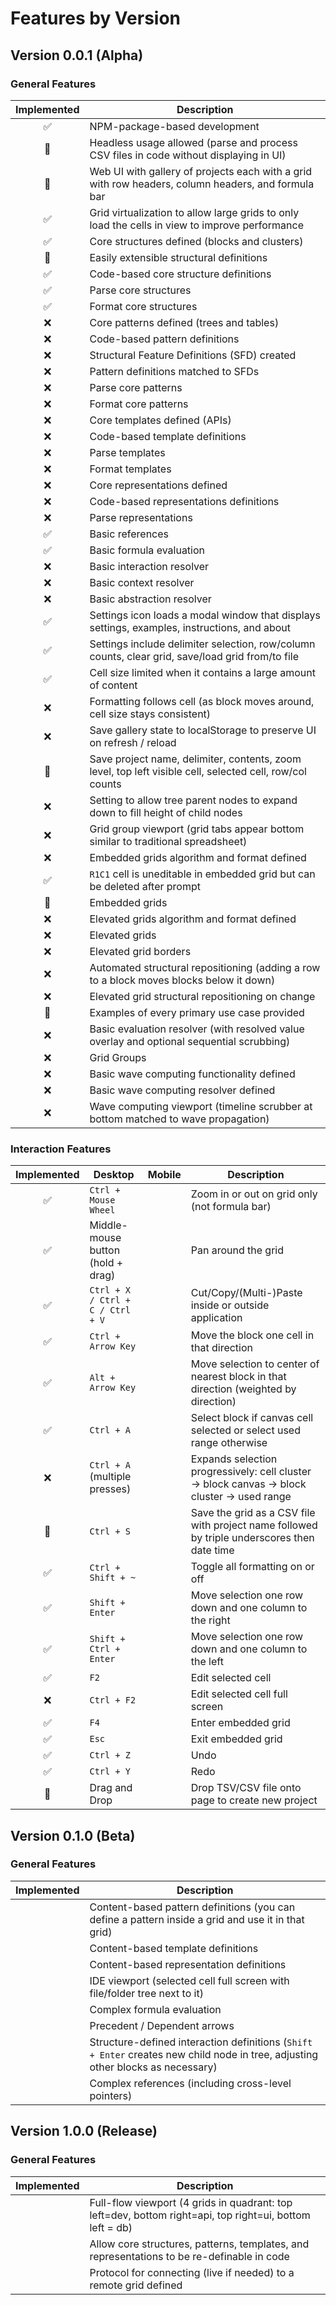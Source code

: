 # Features by Version

## Version 0.0.1 (Alpha)

### General Features

<!-- prettier-ignore -->
| Implemented | Description                                                                                                  |
| :---------: | ------------------------------------------------------------------------------------------------------------ |
| ✅          | NPM-package-based development                                                                                |
| 🚧          | Headless usage allowed (parse and process CSV files in code without displaying in UI)                        |
| 🚧          | Web UI with gallery of projects each with a grid with row headers, column headers, and formula bar           |
| ✅          | Grid virtualization to allow large grids to only load the cells in view to improve performance               |
| ✅          | Core structures defined (blocks and clusters)                                                                |
| 🚧          | Easily extensible structural definitions                                                                     |
| ✅          | Code-based core structure definitions                                                                        |
| ✅          | Parse core structures                                                                                        |
| ✅          | Format core structures                                                                                       |
| ❌          | Core patterns defined (trees and tables)                                                                     |
| ❌          | Code-based pattern definitions                                                                               |
| ❌          | Structural Feature Definitions (SFD) created                                                                 |
| ❌          | Pattern definitions matched to SFDs                                                                          |
| ❌          | Parse core patterns                                                                                          |
| ❌          | Format core patterns                                                                                         |
| ❌          | Core templates defined (APIs)                                                                                |
| ❌          | Code-based template definitions                                                                              |
| ❌          | Parse templates                                                                                              |
| ❌          | Format templates                                                                                             |
| ❌          | Core representations defined                                                                                 |
| ❌          | Code-based representations definitions                                                                       |
| ❌          | Parse representations                                                                                        |
| ✅          | Basic references                                                                                             |
| ✅          | Basic formula evaluation                                                                                     |
| ❌          | Basic interaction resolver                                                                                   |
| ❌          | Basic context resolver                                                                                       |
| ❌          | Basic abstraction resolver                                                                                   |
| ✅          | Settings icon loads a modal window that displays settings, examples, instructions, and about                 |
| ✅          | Settings include delimiter selection, row/column counts, clear grid, save/load grid from/to file             |
| ✅          | Cell size limited when it contains a large amount of content                                                 |
| ❌          | Formatting follows cell (as block moves around, cell size stays consistent)                                  |
| ❌          | Save gallery state to localStorage to preserve UI on refresh / reload                                        |
| 🚧          | Save project name, delimiter, contents, zoom level, top left visible cell, selected cell, row/col counts     |     
| ❌          | Setting to allow tree parent nodes to expand down to fill height of child nodes                              |
| ❌          | Grid group viewport (grid tabs appear bottom similar to traditional spreadsheet)                             |
| ❌          | Embedded grids algorithm and format defined                                                                  |
| ✅          | `R1C1` cell is uneditable in embedded grid but can be deleted after prompt                                   |
| 🚧          | Embedded grids                                                                                               |
| ❌          | Elevated grids algorithm and format defined                                                                  |
| ❌          | Elevated grids                                                                                               |
| ❌          | Elevated grid borders                                                                                        |
| ❌          | Automated structural repositioning (adding a row to a block moves blocks below it down)                      |
| ❌          | Elevated grid structural repositioning on change                                                             |
| 🚧          | Examples of every primary use case provided                                                                  |
| ❌          | Basic evaluation resolver (with resolved value overlay and optional sequential scrubbing)                    |
| ❌          | Grid Groups                                                                                                  |
| ❌          | Basic wave computing functionality defined                                                                   |
| ❌          | Basic wave computing resolver defined                                                                        |
| ❌          | Wave computing viewport (timeline scrubber at bottom matched to wave propagation)                            |

### Interaction Features

<!-- prettier-ignore -->
| Implemented | Desktop                           | Mobile | Description                                                                                             |
| :---------: | --------------------------------- | ------ | ------------------------------------------------------------------------------------------------------- |
| ✅          | `Ctrl + Mouse Wheel`              |        | Zoom in or out on grid only (not formula bar)                                                          |
| ✅          | Middle-mouse button (hold + drag) |        | Pan around the grid                                                                                    |
| ✅          | `Ctrl + X / Ctrl + C / Ctrl + V`  |        | Cut/Copy/(Multi-)Paste inside or outside application                                                   |
| ✅          | `Ctrl + Arrow Key`                |        | Move the block one cell in that direction                                                              |
| ✅          | `Alt + Arrow Key`                 |        | Move selection to center of nearest block in that direction (weighted by direction)                    |
| ✅          | `Ctrl + A`                        |        | Select block if canvas cell selected or select used range otherwise                                    |
| ❌          | `Ctrl + A` (multiple presses)     |        | Expands selection progressively: cell cluster → block canvas → block cluster → used range              |
| 🚧          | `Ctrl + S`                        |        | Save the grid as a CSV file with project name followed by triple underscores then date time            |
| ✅          | `Ctrl + Shift + ~`                |        | Toggle all formatting on or off                                                                        |
| ✅          | `Shift + Enter`                   |        | Move selection one row down and one column to the right                                                |
| ✅          | `Shift + Ctrl + Enter`            |        | Move selection one row down and one column to the left                                                 |
| ✅          | `F2`                              |        | Edit selected cell                                                                                     |
| ❌          | `Ctrl + F2`                       |        | Edit selected cell full screen                                                                         |
| ✅          | `F4`                              |        | Enter embedded grid                                                                                    |
| ✅          | `Esc`                             |        | Exit embedded grid                                                                                     |
| ✅          | `Ctrl + Z`                        |        | Undo                                                                                                   |
| ✅          | `Ctrl + Y`                        |        | Redo                                                                                                   |
| 🚧          | Drag and Drop                     |        | Drop TSV/CSV file onto page to create new project                                                      |

## Version 0.1.0 (Beta)

### General Features

<!-- prettier-ignore -->
| Implemented | Description                                                                                             |
| :---------: | ------------------------------------------------------------------------------------------------------- |
|             | Content-based pattern definitions (you can define a pattern inside a grid and use it in that grid)      |
|             | Content-based template definitions                                                                      |
|             | Content-based representation definitions                                                                |
|             | IDE viewport (selected cell full screen with file/folder tree next to it)                               |
|             | Complex formula evaluation                                                                              |
|             | Precedent / Dependent arrows                                                                            |
|             | Structure-defined interaction definitions (`Shift + Enter` creates new child node in tree, adjusting other blocks as necessary)|
|             | Complex references (including cross-level pointers)                                                     |

## Version 1.0.0 (Release)

### General Features

<!-- prettier-ignore -->
| Implemented | Description                                                                                             |
| :---------: | ------------------------------------------------------------------------------------------------------- |
|             | Full-flow viewport (4 grids in quadrant: top left=dev, bottom right=api, top right=ui, bottom left = db)|
|             | Allow core structures, patterns, templates, and representations to be re-definable in code              |
|             | Protocol for connecting (live if needed) to a remote grid defined                                       |
